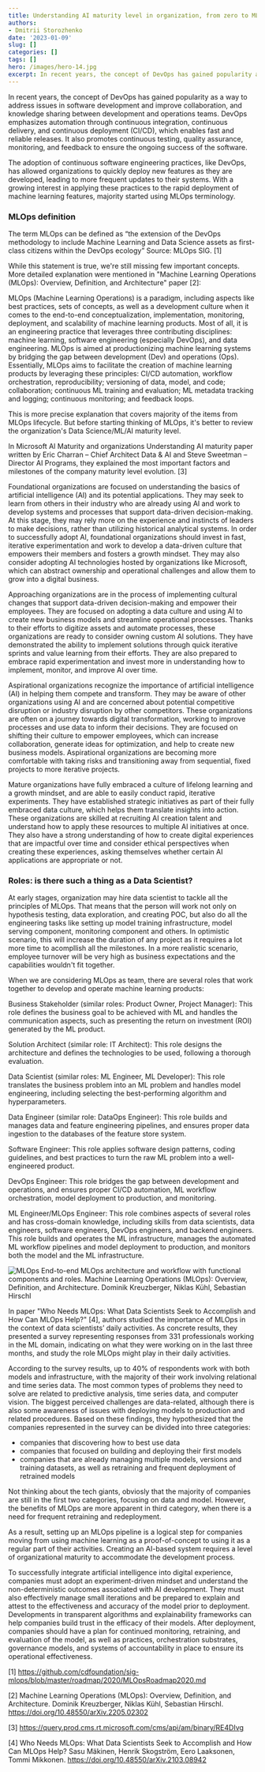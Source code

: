 ```yaml
---
title: Understanding AI maturity level in organization, from zero to MLOps hero, from Data Scientist to Software Engineer 
authors: 
- Dmitrii Storozhenko
date: '2023-01-09'
slug: []
categories: []
tags: []
hero: /images/hero-14.jpg
excerpt: In recent years, the concept of DevOps has gained popularity as a way to address issues in software development and improve collaboration, and knowledge sharing between development and operations teams. DevOps emphasizes automation through continuous integ
---
```


In recent years, the concept of DevOps has gained popularity as a way to address issues in software development and improve collaboration, and knowledge sharing between development and operations teams. DevOps emphasizes automation through continuous integration, continuous delivery, and continuous deployment (CI/CD), which enables fast and reliable releases. It also promotes continuous testing, quality assurance, monitoring, and feedback to ensure the ongoing success of the software.

The adoption of continuous software engineering practices, like DevOps, has allowed organizations to quickly deploy new features as they are developed, leading to more frequent updates to their systems. With a growing interest in applying these practices to the rapid deployment of machine learning features, majority started using MLOps terminology.

### MLOps definition 

The term MLOps can be defined as “the extension of the DevOps methodology to include Machine Learning and Data Science assets as first-class citizens within the DevOps ecology” Source: MLOps SIG. [1]

While this statement is true, we're still missing few important concepts. More detailed explanation were mentioned in "Machine Learning Operations (MLOps): Overview, Definition, and Architecture" paper [2]:

MLOps (Machine Learning Operations) is a paradigm, including aspects like best practices, sets of concepts, as well as a development culture when it comes to the end-to-end conceptualization, implementation, monitoring, deployment, and scalability of machine learning products. Most of all, it is an engineering practice that leverages three contributing disciplines: machine learning, software engineering (especially DevOps), and data engineering. MLOps is aimed at productionizing machine learning systems by bridging the gap between development (Dev) and operations (Ops). Essentially, MLOps aims to facilitate the creation of machine learning products by leveraging these principles: CI/CD automation, workflow orchestration, reproducibility; versioning of data, model, and code; collaboration; continuous ML training and evaluation; ML metadata tracking and logging; continuous monitoring; and feedback loops.

This is more precise explanation that covers majority of the items from MLOps lifecycle. 	But before starting thinking of MLOps, it's better to review the organization's Data Science/ML/AI maturity level.

In Microsoft AI Maturity and organizations Understanding AI maturity paper written by Eric Charran – Chief Architect Data & AI and Steve Sweetman – Director AI Programs, they explained the most important factors and milestones of the company maturity level evolution. [3]

Foundational organizations are focused on understanding the basics of artificial intelligence (AI) and its potential applications. They may seek to learn from others in their industry who are already using AI and work to develop systems and processes that support data-driven decision-making. At this stage, they may rely more on the experience and instincts of leaders to make decisions, rather than utilizing historical analytical systems. In order to successfully adopt AI, foundational organizations should invest in fast, iterative experimentation and work to develop a data-driven culture that empowers their members and fosters a growth mindset. They may also consider adopting AI technologies hosted by organizations like Microsoft, which can abstract ownership and operational challenges and allow them to grow into a digital business.

Approaching organizations are in the process of implementing cultural changes that support data-driven decision-making and empower their employees. They are focused on adopting a data culture and using AI to create new business models and streamline operational processes. Thanks to their efforts to digitize assets and automate processes, these organizations are ready to consider owning custom AI solutions. They have demonstrated the ability to implement solutions through quick iterative sprints and value learning from their efforts. They are also prepared to embrace rapid experimentation and invest more in understanding how to implement, monitor, and improve AI over time.

Aspirational organizations recognize the importance of artificial intelligence (AI) in helping them compete and transform. They may be aware of other organizations using AI and are concerned about potential competitive disruption or industry disruption by other competitors. These organizations are often on a journey towards digital transformation, working to improve processes and use data to inform their decisions. They are focused on shifting their culture to empower employees, which can increase collaboration, generate ideas for optimization, and help to create new business models. Aspirational organizations are becoming more comfortable with taking risks and transitioning away from sequential, fixed projects to more iterative projects.

Mature organizations have fully embraced a culture of lifelong learning and a growth mindset, and are able to easily conduct rapid, iterative experiments. They have established strategic initiatives as part of their fully embraced data culture, which helps them translate insights into action. These organizations are skilled at recruiting AI creation talent and understand how to apply these resources to multiple AI initiatives at once. They also have a strong understanding of how to create digital experiences that are impactful over time and consider ethical perspectives when creating these experiences, asking themselves whether certain AI applications are appropriate or not.


### Roles: is there such a thing as a Data Scientist?

At early stages, organization may hire data scientist to tackle all the principles of MLOps. That means that the person will work not only on hypothesis testing, data exploration, and creating POC, but also do all the engineering tasks like setting up model training infrastructure, model serving component, monitoring component and others. In optimistic scenario, this will increase the duration of any project as it requires a lot more time to acompllish all the milestones. In a more realistic scenario, employee turnover will be very high 
as business expectations and the capabilities wouldn't fit together.

When we are considering MLOps as team, there are several roles that work together to develop and operate machine learning products:

Business Stakeholder (similar roles: Product Owner, Project Manager): This role defines the business goal to be achieved with ML and handles the communication aspects, such as presenting the return on investment (ROI) generated by the ML product.

Solution Architect (similar role: IT Architect): This role designs the architecture and defines the technologies to be used, following a thorough evaluation.

Data Scientist (similar roles: ML Engineer, ML Developer): This role translates the business problem into an ML problem and handles model engineering, including selecting the best-performing algorithm and hyperparameters.

Data Engineer (similar role: DataOps Engineer): This role builds and manages data and feature engineering pipelines, and ensures proper data ingestion to the databases of the feature store system.

Software Engineer: This role applies software design patterns, coding guidelines, and best practices to turn the raw ML problem into a well-engineered product.

DevOps Engineer: This role bridges the gap between development and operations, and ensures proper CI/CD automation, ML workflow orchestration, model deployment to production, and monitoring.

ML Engineer/MLOps Engineer: This role combines aspects of several roles and has cross-domain knowledge, including skills from data scientists, data engineers, software engineers, DevOps engineers, and backend engineers. This role builds and operates the ML infrastructure, manages the automated ML workflow pipelines and model deployment to production, and monitors both the model and the ML infrastructure.

![MLOps](images/mlops.png)
End-to-end MLOps architecture and workflow with functional components and roles. Machine Learning Operations (MLOps): Overview, Definition, and Architecture. Dominik Kreuzberger, Niklas Kühl, Sebastian Hirschl

In paper "Who Needs MLOps: What Data Scientists Seek to Accomplish and How Can MLOps Help?" [4], authors studied the importance of MLOps in the context of data scientists’ daily activities. As concrete results, they presented a survey representing responses from 331 professionals working in the ML domain, indicating on what they were working on in the last three months, and study the role MLOps might play in their daily activities.

According to the survey results, up to 40% of respondents work with both models and infrastructure, with the majority of their work involving relational and time series data. The most common types of problems they need to solve are related to predictive analysis, time series data, and computer vision. The biggest perceived challenges are data-related, although there is also some awareness of issues with deploying models to production and related procedures. Based on these findings, they hypothesized that the companies represented in the survey can be divided into three categories: 

- companies that discovering how to best use data
- companies that focused on building and deploying their first models 
- companies that are already managing multiple models, versions and training datasets, as well as retraining and frequent deployment of retrained models
 
Not thinking about the tech giants, obviosly that the majority of companies are still in the first two categories, focusing on data and model. However,  the benefits of MLOps are more apparent in third category, when there is a need for frequent retraining and redeployment. 

As a result, setting up an MLOps pipeline is a logical step for companies moving from using machine learning as a proof-of-concept to using it as a regular part of their activities. Creating an AI-based system requires a level of organizational maturity to accommodate the development process. 

To successfully integrate artificial intelligence into digital experience, companies must adopt an experiment-driven mindset and understand the non-deterministic outcomes associated with AI development. They must also effectively manage small iterations and be prepared to explain and attest to the effectiveness and accuracy of the model prior to deployment. Developments in transparent algorithms and explainability frameworks can help companies build trust in the efficacy of their models. After deployment, companies should have a plan for continued monitoring, retraining, and evaluation of the model, as well as practices, orchestration substrates, governance models, and systems of accountability in place to ensure its operational effectiveness.

[1] https://github.com/cdfoundation/sig-mlops/blob/master/roadmap/2020/MLOpsRoadmap2020.md 

[2] Machine Learning Operations (MLOps): Overview, Definition, and Architecture. Dominik Kreuzberger, Niklas Kühl, Sebastian Hirschl. https://doi.org/10.48550/arXiv.2205.02302 

[3] https://query.prod.cms.rt.microsoft.com/cms/api/am/binary/RE4DIvg

[4] Who Needs MLOps: What Data Scientists Seek to Accomplish and How Can MLOps Help? Sasu Mäkinen, Henrik Skogström, Eero Laaksonen, Tommi Mikkonen. https://doi.org/10.48550/arXiv.2103.08942 

